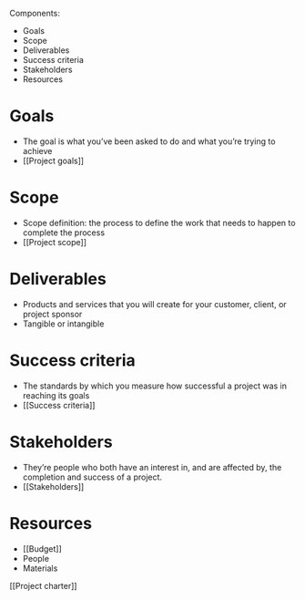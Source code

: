 Components:
- Goals
- Scope
- Deliverables
- Success criteria
- Stakeholders
- Resources

# Goals
- The goal is what you’ve been asked to do and what you’re trying to achieve
- [[Project goals]]
# Scope
- Scope definition: the process to define the work that needs to happen to complete the process
- [[Project scope]]
# Deliverables
- Products and services that you will create for your customer, client, or project sponsor
- Tangible or intangible
# Success criteria
- The standards by which you measure how successful a project was in reaching its goals
- [[Success criteria]]
# Stakeholders
- They’re people who both have an interest in, and are affected by, the completion and success of a project.
- [[Stakeholders]]
# Resources
- [[Budget]]
- People
- Materials
    
[[Project charter]]